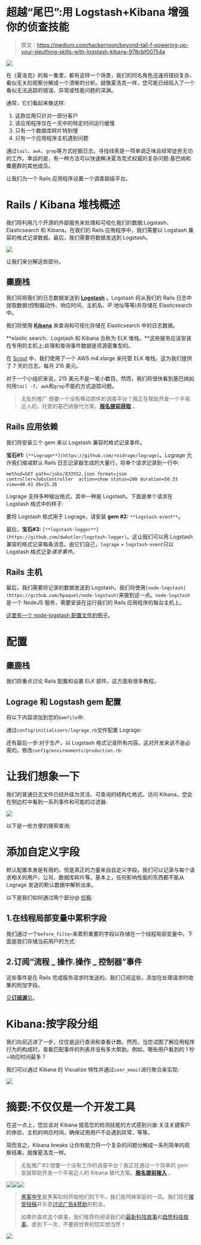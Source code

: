 # 超越“尾巴”:用 Logstash+Kibana 增强你的侦查技能

> 原文：<https://medium.com/hackernoon/beyond-tail-f-powering-up-your-sleuthing-skills-with-logstash-kibana-978cbf00754a>

![](img/917e5adeafca1e48919e69dfe7bd4746.png)

在《夏洛克》的每一集里，都有这样一个场景，我们的同名角色迅速将错综复杂、看似无关的观察分解成一个清晰的分析。就像夏洛克一样，您可能已经陷入了一个看似无法追踪的错误、异常或性能问题的深渊。

通常，它们看起来像这样:

1.  这款应用只针对一部分客户
2.  该应用程序仅在一天中的特定时间运行缓慢
3.  只有一个数据库碎片特别慢
4.  只有一个应用程序主机遇到问题

通过`tail`、`awk`、`grep`等方式挖掘日志。寻找线索是一项单调乏味且经常徒劳无功的工作。幸运的是，有一种方法可以快速解决夏洛克式权威的复杂问题:基巴纳和麋鹿群的其他成员。

让我们为一个 Rails 应用程序设置一个调查超级平台。

# Rails / Kibana 堆栈概述

我们将利用几个开源的外部服务来处理和可视化我们的数据:Logstash、Elasticsearch 和 Kibana。在我们的 Rails 应用程序中，我们需要以 Logstash 兼容的格式记录数据。最后，我们需要将数据发送到 Logstash。

![](img/3a59500228e302db8a99ff557e24d31d.png)

让我们来分解这些部分。

## 麋鹿栈

我们将把我们的日志数据发送到 [**Logstash**](https://www.elastic.co/products/logstash) 。Logstash 将从我们的 Rails 日志中提取数据(控制器动作、响应时间、主机名、IP 地址等等)并存储在 Elasticsearch 中。

我们将使用 [**Kibana**](https://www.elastic.co/products/kibana) 来查询和可视化存储在 Elasticsearch 中的日志数据。

**elastic search、Logstash 和 Kibana 合称为 ELK 堆栈。**这些服务应该安装在专用的主机上:处理和查询事件数据是资源密集型的。

在 [Scout](https://scoutapp.com) 中，我们使用了一个 AWS m4.xlarge 来托管 ELK 堆栈。这为我们提供了 7 天的日志，每月 215 美元。

对于一个小组织来说，215 美元不是一笔小数目。然而，我们将很快看到基巴纳如何用`tail -f`、`awk`和`grep`不能的方式追踪问题。

> 无耻的推广:想要一个没有移动部件的调查平台？我正在帮助开发一个平易近人的，托管的基巴纳替代方案。[**报名提前获取**](https://apm.scoutapp.com/explorer) 。

## Rails 应用依赖

我们将安装三个 gem 来以 Logstash 兼容的格式记录事件。

**宝石#1:** `[**Lograge**](https://github.com/roidrage/lograge)`。Lograge 允许我们缩减默认 Rails 日志记录器生成的大量行，将单个请求记录到一行中:

```
method=GET path=/jobs/833552.json format=json controller=JobsController  action=show status=200 duration=58.33 view=40.43 db=15.26
```

Lograge 支持多种输出格式，其中一种是 Logstash。下面是单个请求在 Logstash 格式中的样子:

要将 Logstash 格式用于 Lograge，请安装 **gem #2:** `**logstash-event**`。

最后，**宝石#3:** `[**logstash-logger**](https://github.com/dwbutler/logstash-logger)`。这让我们可以用 Logstash 兼容的格式记录每条消息。由它们自己，`lograge` + `logstash-event`只以 Logstash 格式记录*请求事件*。

## Rails 主机

最后，我们需要将记录的数据发送到 Logstash。我们将使用`[node-logstash](https://github.com/bpaquet/node-logstash)`来做到这一点。`node-logstash`是一个 NodeJS 服务，需要安装在运行我们的 Rails 应用程序的每台主机上。

[这里有一个 node-logstash 配置文件的例子](https://gist.github.com/itsderek23/1afa70fd9b6dc396832567a4c284edc7)。

# 配置

## 麋鹿栈

我们将重点讨论 Rails 配置和设置 ELK 部件。这方面有很多教程。

## Lograge 和 Logstash gem 配置

将以下内容添加到您的`Gemfile`中:

通过`config/initializers/lograge.rb`文件配置 Lograge:

还有最后一步:对于生产，以 Logstash 格式记录所有内容。这对开发来说不是必需的。修改`config/environments/production.rb`:

# 让我们想象一下

我们的普通日志文件已经升级为灵活、可查询的结构化格式。访问 Kibana，您会在侧边栏中看到一系列事件和可能的过滤器:

![](img/683a83b678d05ebdc61106c846e22179.png)

以下是一些方便的搜索查询:

# 添加自定义字段

默认配置本身是有用的，但是真正的力量来自自定义字段。我们可以记录与每个请求相关的用户、公司、数据库碎片等。基本上，任何影响性能的东西都不能从 Lograge 发送的默认数据中解析出来。

以下是我们如何通过两个部分@ [侦察](https://scoutapp.com):

## 1.在线程局部变量中累积字段

我们通过一个`before_filter`来累积重要的字段以存储在一个线程局部变量中。下面是我们存储当前用户的方式:

## 2.订阅“流程 _ 操作.操作 _ 控制器”事件

这些事件是在 Rails 完成服务请求时发送的。我们订阅这些，添加在处理请求时收集的附加字段。

[见**订阅源**见](https://gist.github.com/itsderek23/72f0d0ddf1d2ed3d906ba1c9e859ff9f)。

# Kibana:按字段分组

我们向前迈进了一步，仅仅是运行查询和查看计数。然而，当您试图了解应用程序行为的构成时，查看匹配事件的列表并没有多大帮助。例如，哪些用户看到的 1 秒+响应时间最多？

我们可以通过 Kibana 的 Visualize 特性并通过`user_email`进行聚合来实现:

![](img/87ef8998904277a8074a97a2b91bdb17.png)

# 摘要:不仅仅是一个开发工具

在这一点上，您应该对 Kibana 提高您的检测技能的方式感到兴奋:关注关键客户的体验，主机的响应时间，确保试用用户不会遇到异常，等等。

简而言之，Kibana breaks 让你有能力将一个复杂的问题分解成一系列简单的观察结果。就像夏洛克一样。

> 无耻推广#2:想要一个没有工作的调查平台？我正在通过一个简单的 gem 安装帮助开发一个平易近人的 Kibana 替代方案。[**报名提前接入**](https://apm.scoutapp.com/explorer) 。

[![](img/50ef4044ecd4e250b5d50f368b775d38.png)](http://bit.ly/HackernoonFB)[![](img/979d9a46439d5aebbdcdca574e21dc81.png)](https://goo.gl/k7XYbx)[![](img/2930ba6bd2c12218fdbbf7e02c8746ff.png)](https://goo.gl/4ofytp)

> [黑客中午](http://bit.ly/Hackernoon)是黑客如何开始他们的下午。我们是阿妹家庭的一员。我们现在[接受投稿](http://bit.ly/hackernoonsubmission)并乐意[讨论广告&赞助](mailto:partners@amipublications.com)的机会。
> 
> 如果你喜欢这个故事，我们推荐你阅读我们的[最新科技故事](http://bit.ly/hackernoonlatestt)和[趋势科技故事](https://hackernoon.com/trending)。直到下一次，不要把世界的现实想当然！

![](img/be0ca55ba73a573dce11effb2ee80d56.png)